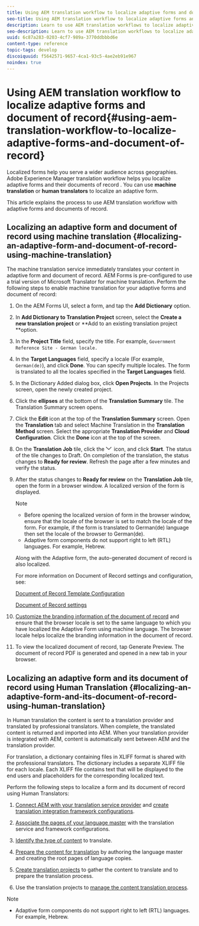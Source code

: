 ```yaml
---
title: Using AEM translation workflow to localize adaptive forms and document of record
seo-title: Using AEM translation workflow to localize adaptive forms and document of record
description: Learn to use AEM translation workflows to localize adaptive forms and document of record.
seo-description: Learn to use AEM translation workflows to localize adaptive forms and document of record.
uuid: 6c87a283-0203-4cf7-989a-3770ddbbbd6e
content-type: reference
topic-tags: develop
discoiquuid: f5642571-9657-4ca1-93c5-4ae2eb91e967
noindex: true
---
```


# Using AEM translation workflow to localize adaptive forms and document of record{#using-aem-translation-workflow-to-localize-adaptive-forms-and-document-of-record}

Localized forms help you serve a wider audience across geographies. Adobe Experience Manager translation workflow helps you localize adaptive forms and their documents of record . You can use **machine translation** or **human translators** to localize an adaptive form.

This article explains the process to use AEM translation workflow with adaptive forms and documents of record.

## Localizing an adaptive form and document of record using machine translation {#localizing-an-adaptive-form-and-document-of-record-using-machine-translation}

The machine translation service immediately translates your content in adaptive form and document of record. AEM Forms is pre-configured to use a trial version of Microsoft Translator for machine translation. Perform the following steps to enable machine translation for your adaptive forms and document of record:

1. On the AEM Forms UI, select a form, and tap the **Add Dictionary** option.
1. In **Add Dictionary to Translation Project** screen, select the **Create a new translation project** or **Add to an existing translation project **option.
1. In the **Project Title** field, specify the title. For example, `Government Reference Site - German locale.`
1. In the **Target Languages** field, specify a locale (For example, `German(de)`), and click **Done**. You can specify multiple locales. The form is translated to all the locales specified in the **Target Languages** field.
1. In the Dictionary Added dialog box, click **Open Projects**. In the Projects screen, open the newly created project.
1. Click the **ellipses** at the bottom of the **Translation Summary** tile. The Translation Summary screen opens.
1. Click the **Edit** icon at the top of the **Translation Summary** screen. Open the **Translation** tab and select Machine Translation in the **Translation Method** screen. Select the appropriate **Translation Provider** and **Cloud Configuration**. Click the **Done** icon at the top of the screen.
1. On the **Translation Job** tile, click the ![aem62forms_downarrow](assets/aem62forms_downarrow.png) icon, and click **Start**. The status of the tile changes to Draft. On completion of the translation, the status changes to **Ready for review**. Refresh the page after a few minutes and verify the status.
1. After the status changes to **Ready for review** on the **Translation Job** tile, open the form in a browser window. A localized version of the form is displayed.

   >[!NOTE]
   >
   >* Before opening the localized version of form in the browser window, ensure that the locale of the browser is set to match the locale of the form. For example, if the form is translated to German(de) language then set the locale of the browser to German(de).
   >* Adaptive form components do not support right to left (RTL) languages. For example, Hebrew.

   Along with the Adaptive form, the auto-generated document of record is also localized.

   For more information on Document of Record settings and configuration, see:

   [Document of Record Template Configuration](/help/forms/using/generate-document-of-record-for-non-xfa-based-adaptive-forms.md#p-document-of-record-template-configuration-p)

   [Document of Record settings](/help/forms/using/generate-document-of-record-for-non-xfa-based-adaptive-forms.md#p-document-of-record-settings-p)

1. [Customize the branding information of the document of record](/help/forms/using/generate-document-of-record-for-non-xfa-based-adaptive-forms.md) and ensure that the browser locale is set to the same language to which you have localized the Adaptive Form using machine language. The browser locale helps localize the branding information in the document of record.
1. To view the localized document of record, tap Generate Preview. The document of record PDF is generated and opened in a new tab in your browser.

## Localizing an adaptive form and its document of record using Human Translation {#localizing-an-adaptive-form-and-its-document-of-record-using-human-translation}

In Human translation the content is sent to a translation provider and translated by professional translators. When complete, the translated content is returned and imported into AEM. When your translation provider is integrated with AEM, content is automatically sent between AEM and the translation provider.

For translation, a dictionary containing files in XLIFF format is shared with the professional translators. The dictionary includes a separate XLIFF file for each locale. Each XLIFF file contains text that will be displayed to the end users and placeholders for the corresponding localized text.

Perform the following steps to localize a form and its document of record using Human Translators:

1. [Connect AEM with your translation service provider](/help/sites-administering/tc-tic.md) and [create translation integration framework configurations](/help/sites-administering/tc-tic.md).

1. [Associate the pages of your language master](/help/sites-administering/tc-tic.md) with the translation service and framework configurations.

1. [Identify the type of content](/help/sites-administering/tc-rules.md) to translate.

1. [Prepare the content for translation](/help/sites-administering/tc-prep.md) by authoring the language master and creating the root pages of language copies.

1. [Create translation projects](/help/sites-administering/tc-manage.md) to gather the content to translate and to prepare the translation process.

1. Use the translation projects to [manage the content translation process](/help/sites-administering/tc-manage.md).

>[!NOTE]
>
>* Adaptive form components do not support right to left (RTL) languages. For example, Hebrew.
>

